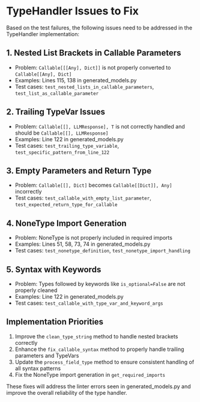 # TypeHandler Issues to Fix

Based on the test failures, the following issues need to be addressed in the TypeHandler implementation:

## 1. Nested List Brackets in Callable Parameters
- Problem: `Callable[[[Any], Dict]]` is not properly converted to `Callable[[Any], Dict]`
- Examples: Lines 115, 138 in generated_models.py
- Test cases: `test_nested_lists_in_callable_parameters`, `test_list_as_callable_parameter`

## 2. Trailing TypeVar Issues
- Problem: `Callable[[], LLMResponse], T` is not correctly handled and should be `Callable[[], LLMResponse]`
- Examples: Line 122 in generated_models.py
- Test cases: `test_trailing_type_variable`, `test_specific_pattern_from_line_122`

## 3. Empty Parameters and Return Type
- Problem: `Callable[[], Dict]` becomes `Callable[[Dict]], Any]` incorrectly
- Test cases: `test_callable_with_empty_list_parameter`, `test_expected_return_type_for_callable`

## 4. NoneType Import Generation
- Problem: NoneType is not properly included in required imports
- Examples: Lines 51, 58, 73, 74 in generated_models.py
- Test cases: `test_nonetype_definition`, `test_nonetype_import_handling`

## 5. Syntax with Keywords
- Problem: Types followed by keywords like `is_optional=False` are not properly cleaned
- Examples: Line 122 in generated_models.py
- Test cases: `test_callable_with_type_var_and_keyword_args`

## Implementation Priorities

1. Improve the `clean_type_string` method to handle nested brackets correctly
2. Enhance the `fix_callable_syntax` method to properly handle trailing parameters and TypeVars
3. Update the `process_field_type` method to ensure consistent handling of all syntax patterns
4. Fix the NoneType import generation in `get_required_imports`

These fixes will address the linter errors seen in generated_models.py and improve the overall reliability of the type handler.
